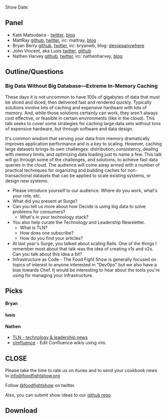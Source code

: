 Show Date:  

Panel<a name="panel"></a>
-----

* Kate Matsudaira - [twitter](https://twitter.com/katemats), [blog](http://katemats.com/)
* MattRay [github](http://github.com/mattray), [twitter](http://twitter.com/mattray), irc: mattray, [blog](http://www.leastresistance.net/)
* Bryan Berry [github](http://github.com/bryanwb), [twitter](http://twitter.com/bryanwb), irc: bryanwb, blog: [devopsanywhere](http://devopsanywhere.blogspot.com)
* John Vincent, aka Lusis [twitter](https://twitter.com/#!/lusis), [github](https://github.com/lusis)
* Nathen Harvey [github](http://github.com/nathenharvey), [twitter](http://twitter.com/nathenharvey), irc: nathenharvey, [blog](http://nathenharvey.com)


Outline/Questions
-----------------

### Big Data Without Big Database—Extreme In-Memory Caching

These days it is not uncommon to have 100s of gigabytes of data that must be sliced and diced, then delivered fast and rendered quickly. Typically solutions involve lots of caching and expensive hardware with lots of memory. And, while those solutions certainly can work, they aren't always cost effective, or feasible in certain environments (like in the cloud). This talk seeks to cover some strategies for caching large data sets without tons of expensive hardware, but through software and data design.

It's common wisdom that serving your data from memory dramatically improves application performance and is a key to scaling. However, caching large datasets brings its own challenges: distribution, consistency, dealing with memory limits, and optimizing data loading just to name a few. This talk will go through some of the challenges, and solutions, to achieve fast data queries in the cloud. The audience will come away armed with a number of practical techniques for organizing and building caches for non-transactional datasets that can be applied to scale existing systems, or design new systems.


* Please introduce yourself to our audience. Where do you work, what's your role, etc.
* What did you present at Surge?
* Can you tell us more about how Decide is using big data to solve problems for consumers?
  * What's in your technology stack?
* You also help curate the Technology and Leadership Newsletter.
  * What is TLN?
  * How does one subscribe?
  * How do you find your articles?
* At last year's Surge, you talked about scaling Rails.  One of the things I remember most about that talk was the idea of creating v1s and v2s.  Can you talk about this idea a bit?
* Infrastructure as Code - The Food Fight Show is generally focused on topics of interest to anyone interested in "DevOps" but we also have a bias towards Chef. It would be interesting to hear about the tools you're using for managing your infrastructure.

Picks<a name="picks"></a>
-----

#### Bryan  

#### lusis  

#### Nathen  

* [TLN - technology &amp; leadership news](http://www.techleadershipnews.com/)
* [vimfluence](https://github.com/orlandov/vimfluence) - Edit Confluence wikis using vim.


CLOSE
-----

Please take the time to rate us on itunes and to send your cookbook
news to info@foodfightshow.org

Follow [@foodfightshow](http://twitter.com/foodfightshow) on twitter.

Also, you can submit show ideas to our [github repo](https://github.com/foodfight/showz)



Download
--------
